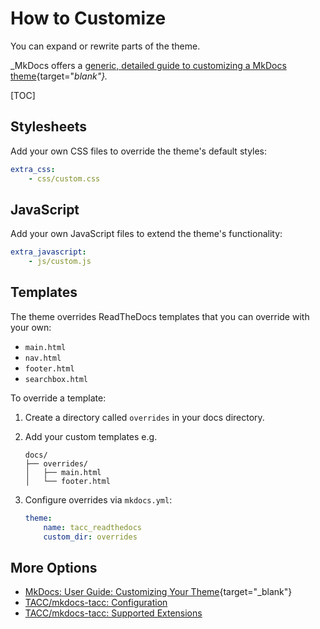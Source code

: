 # How to Customize

You can expand or rewrite parts of the theme.

_MkDocs offers a [generic, detailed guide to customizing a MkDocs theme](https://www.mkdocs.org/user-guide/customizing-your-theme/){target="_blank"}._

[TOC]

## Stylesheets

Add your own CSS files to override the theme's default styles:

```yaml
extra_css:
    - css/custom.css
```

## JavaScript

Add your own JavaScript files to extend the theme's functionality:

```yaml
extra_javascript:
    - js/custom.js
```

## Templates

The theme overrides ReadTheDocs templates that you can override with your own:

- `main.html`
- `nav.html`
- `footer.html`
- `searchbox.html`

To override a template:

1. Create a directory called `overrides` in your docs directory.
2. Add your custom templates e.g.

    ```
    docs/
    ├── overrides/
    │   ├── main.html
    │   └── footer.html
    ```

3. Configure overrides via `mkdocs.yml`:

    ```yaml
    theme:
        name: tacc_readthedocs
        custom_dir: overrides
    ```

## More Options

- [MkDocs: User Guide: Customizing Your Theme](https://www.mkdocs.org/user-guide/customizing-your-theme/){target="_blank"}
- [TACC/mkdocs-tacc: Configuration](configure.md)
- [TACC/mkdocs-tacc: Supported Extensions](extensions.md)